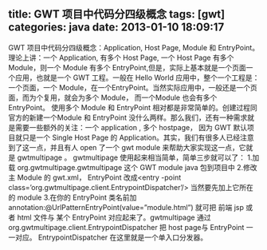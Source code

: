 title: GWT 项目中代码分四级概念
tags: [gwt]
categories: java
date: 2013-01-10 18:09:17
---
GWT 项目中代码分四级概念：Application, Host Page, Module 和 EntryPoint。理论上讲：一个 Application, 有多个 Host Page, 一个 Host Page 有多个 Module，则一个 Module 有多个 EntryPoint,但是，实际上基本就是一个页面一个应用，也就是一个 GWT 工程。一般在 Hello World 应用中，整个一个工程是：一个页面，一个 Module，在一个EntryPoint。当然实际应用中，一般还是一个页面，而为个复用，就会为多个 Module， 而一个Module 也会有多个 EntryPoint。 
使用多个 Module 和 EntryPoint 相对都是非常简单的。创建过程同官方的新建一个Module 和 EntryPoint 没什么两样。那么我们，还有一种需求就是需要一些额外的关注：一个 application , 多个 hostpage， 因为 GWT 默认项目就只是一个 Single Host Page 的 Application。其实，我们有很多人已经注意到了这一点，并且有人 open 了一个 gwt module 来帮助大家实现这一点，它就是 gwtmultipage 。 
gwtmultipage 使用起来相当简单，简单三步就可以了： 
1.加载 org.gwtmultipage.gwtmultipage 这个 GWT module java 包到项目中 
2.修改主 Module 的 gwt.xml， EntryPoint 改成<entry -point class=’org.gwtmultipage.client.EntrypointDispatcher’/> 
当然要先加上它所在的 module<inherits name=’org.gwtmultipage.gwtmultipage’/> 
3.在你的 EntryPoint 类名前加 annotation:@UrlPatternEntryPoint(value=”module.html”) 
就可把 前端 jsp 或者 html 文件与 某个 EntryPoint 对应起来了。gwtmultipage 通过 org.gwtmultipage.client.EntrypointDispatcher 把 host page与 EntryPoint 一一对应。 
EntrypointDispatcher 在这里就是一个单入口分发器。

